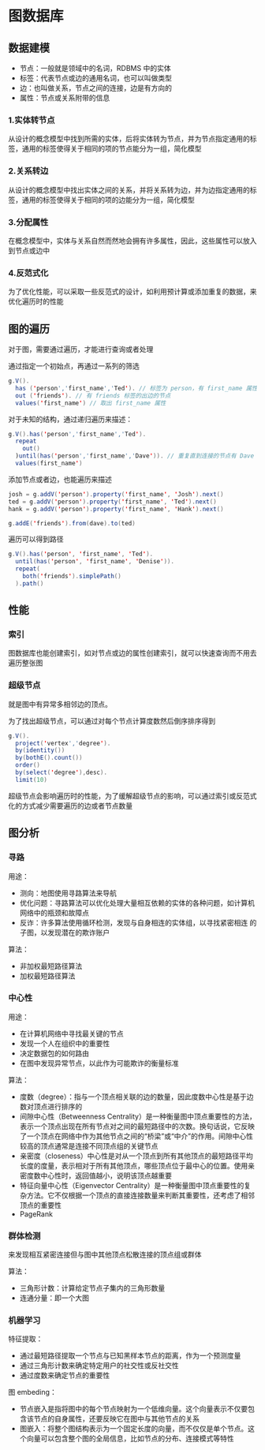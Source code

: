 
# 图数据库

## 数据建模

- 节点：一般就是领域中的名词，RDBMS 中的实体
- 标签：代表节点或边的通用名词，也可以叫做类型
- 边：也叫做关系，节点之间的连接，边是有方向的
- 属性：节点或关系附带的信息

### 1.实体转节点

从设计的概念模型中找到所需的实体，后将实体转为节点，并为节点指定通用的标签，通用的标签使得关于相同的项的节点能分为一组，简化模型

### 2.关系转边

从设计的概念模型中找出实体之间的关系，并将关系转为边，并为边指定通用的标签，通用的标签使得关于相同的项的边能分为一组，简化模型

### 3.分配属性

在概念模型中，实体与关系自然而然地会拥有许多属性，因此，这些属性可以放入到节点或边中

### 4.反范式化

为了优化性能，可以采取一些反范式的设计，如利用预计算或添加重复的数据，来优化遍历时的性能


## 图的遍历

对于图，需要通过遍历，才能进行查询或者处理

通过指定一个初始点，再通过一系列的筛选

```java
g.V().
  has ('person','first_name','Ted'). // 标签为 person，有 first_name 属性为 Ted 的节点
  out ('friends'). // 有 friends 标签的出边的节点
  values('first_name') // 取出 first_name 属性
```

对于未知的结构，通过递归遍历来描述：

```java
g.V().has('person','first_name','Ted').
  repeat
    out()
  )until(has('person','first_name','Dave')). // 重复直到连接的节点有 Dave
  values(first_name')
```

添加节点或者边，也能遍历来描述

```java
josh = g.addV('person').property('first_name', 'Josh').next()
ted = g.addV('person').property('first_name', 'Ted').next()
hank = g.addV('person').property('first_name', 'Hank').next()

g.addE('friends').from(dave).to(ted)
```

遍历可以得到路径

```java
g.V().has('person', 'first_name', 'Ted').
  until(has('person', 'first_name', 'Denise')).
  repeat(
    both('friends').simplePath()
  ).path()
```

## 性能

### 索引

图数据库也能创建索引，如对节点或边的属性创建索引，就可以快速查询而不用去遍历整张图

### 超级节点

就是图中有异常多相邻边的顶点。

为了找出超级节点，可以通过对每个节点计算度数然后倒序排序得到

```java
g.V().
  project('vertex','degree').
  by(identity())
  by(bothE().count())
  order()
  by(select('degree'),desc).
  limit(10)
```

超级节点会影响遍历时的性能，为了缓解超级节点的影响，可以通过索引或反范式化的方式减少需要遍历的边或者节点数量

## 图分析

### 寻路

用途：

- 测向：地图使用寻路算法来导航
- 优化问题：寻路算法可以优化处理大量相互依赖的实体的各种问题，如计算机网络中的瓶颈和故障点
- 反诈：许多算法使用循环检测，发现与自身相连的实体组，以寻找紧密相连
的子图，以发现潜在的欺诈账户

算法：

- 非加权最短路径算法
- 加权最短路径算法

### 中心性

用途：

- 在计算机网络中寻找最关键的节点
- 发现一个人在组织中的重要性
- 决定数据包的如何路由
- 在图中发现异常节点，以此作为可能欺诈的衡量标准

算法：

- 度数（degree）：指与一个顶点相关联的边的数量，因此度数中心性是基于边数对顶点进行排序的
- 间隙中心性（Betweenness Centrality）是一种衡量图中顶点重要性的方法，表示一个顶点出现在所有节点对之间的最短路径中的次数。换句话说，它反映了一个顶点在网络中作为其他节点之间的“桥梁”或“中介”的作用。间隙中心性较高的顶点通常是连接不同顶点组的关键节点
- 亲密度（closeness）中心性是对从一个顶点到所有其他顶点的最短路径平均长度的度量，表示相对于所有其他顶点，哪些顶点位于最中心的位置。使用亲密度数中心性时，返回值越小，说明该顶点越重要
- 特征向量中心性（Eigenvector Centrality）是一种衡量图中顶点重要性的复杂方法。它不仅根据一个顶点的直接连接数量来判断其重要性，还考虑了相邻顶点的重要性
- PageRank

### 群体检测

来发现相互紧密连接但与图中其他顶点松散连接的顶点组或群体

算法：

- 三角形计数：计算给定节点子集内的三角形数量
- 连通分量：即一个大图

### 机器学习

特征提取：

- 通过最短路径提取一个节点与已知黑样本节点的距离，作为一个预测度量
- 通过三角形计数来确定特定用户的社交性或反社交性
- 通过度数来确定节点的重要性

图 embeding：

- 节点嵌入是指将图中的每个节点映射为一个低维向量。这个向量表示不仅要包含该节点的自身属性，还要反映它在图中与其他节点的关系
- 图嵌入：将整个图结构表示为一个固定长度的向量，而不仅仅是单个节点。这个向量可以包含整个图的全局信息，比如节点的分布、连接模式等特性
